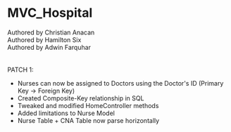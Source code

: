 # MVC_Hospital

Authored by Christian Anacan <br />
Authored by Hamilton Six <br />
Authored by Adwin Farquhar <br />
<br />
<br />
PATCH 1: <br/>
* Nurses can now be assigned to Doctors using the Doctor's ID (Primary Key -> Foreign Key) <br/>
* Created Composite-Key relationship in SQL <br/>
* Tweaked and modified HomeController methods <br/>
* Added limitations to Nurse Model <br/>
* Nurse Table + CNA Table now parse horizontally <br/>

